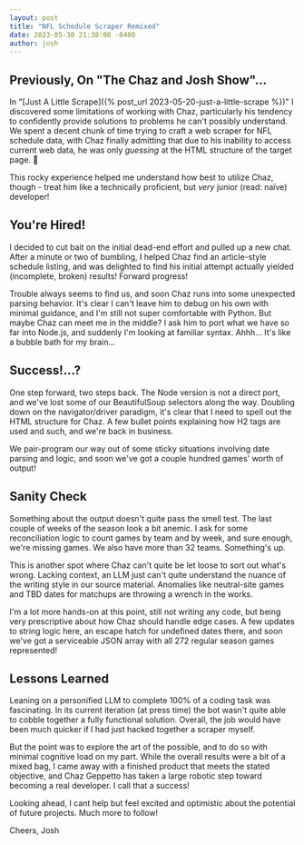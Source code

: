 ```yaml
---
layout: post
title: "NFL Schedule Scraper Remixed"
date: 2023-05-30 21:38:00 -0400
author: josh
---
```


## Previously, On "The Chaz and Josh Show"...

In "[Just A Little Scrape]({% post_url 2023-05-20-just-a-little-scrape %})" I discovered some limitations of working with Chaz, particularly his tendency to confidently provide solutions to problems he can't possibly understand. We spent a decent chunk of time trying to craft a web scraper for NFL schedule data, with Chaz finally admitting that due to his inability to access current web data, he was only _guessing_ at the HTML structure of the target page. 🤦

This rocky experience helped me understand how best to utilize Chaz, though - treat him like a technically proficient, but _very_ junior (read: naïve) developer!

## You're Hired!

I decided to cut bait on the initial dead-end effort and pulled up a new chat. After a minute or two of bumbling, I helped Chaz find an article-style schedule listing, and was delighted to find his initial attempt actually yielded (incomplete, broken) results! Forward progress!

Trouble always seems to find us, and soon Chaz runs into some unexpected parsing behavior. It's clear I can't leave him to debug on his own with minimal guidance, and I'm still not super comfortable with Python. But maybe Chaz can meet me in the middle? I ask him to port what we have so far into Node.js, and suddenly I'm looking at familiar syntax. Ahhh... It's like a bubble bath for my brain...

## Success!...?

One step forward, two steps back. The Node version is not a direct port, and we've lost some of our BeautifulSoup selectors along the way. Doubling down on the navigator/driver paradigm, it's clear that I need to spell out the HTML structure for Chaz. A few bullet points explaining how H2 tags are used and such, and we're back in business.

We pair-program our way out of some sticky situations involving date parsing and logic, and soon we've got a couple hundred games' worth of output!

## Sanity Check

Something about the output doesn't quite pass the smell test. The last couple of weeks of the season look a bit anemic. I ask for some reconciliation logic to count games by team and by week, and sure enough, we're missing games. We also have more than 32 teams. Something's up.

This is another spot where Chaz can't quite be let loose to sort out what's wrong. Lacking context, an LLM just can't quite understand the nuance of the writing style in our source material. Anomalies like neutral-site games and TBD dates for matchups are throwing a wrench in the works.

I'm a lot more hands-on at this point, still not writing any code, but being very prescriptive about how Chaz should handle edge cases. A few updates to string logic here, an escape hatch for undefined dates there, and soon we've got a serviceable JSON array with all 272 regular season games represented!

## Lessons Learned

Leaning on a personified LLM to complete 100% of a coding task was fascinating. In its current iteration (at press time) the bot wasn't quite able to cobble together a fully functional solution. Overall, the job would have been much quicker if I had just hacked together a scraper myself.

But the point was to explore the art of the possible, and to do so with minimal cognitive load on my part. While the overall results were a bit of a mixed bag, I came away with a finished product that meets the stated objective, and Chaz Geppetto has taken a large robotic step toward becoming a real developer. I call that a success!

Looking ahead, I cant help but feel excited and optimistic about the potential of future projects. Much more to follow!

Cheers,
Josh
